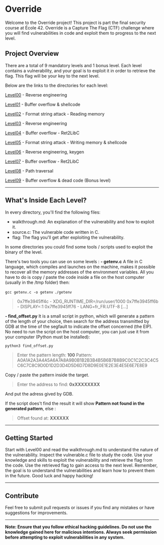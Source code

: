 # Override
Welcome to the Override project! This project is part the final security course at École 42. Override is a Capture The Flag (CTF) challenge where you will find vulnerabilities in code and exploit them to progress to the next level.

## Project Overview
There are a total of 9 mandatory levels and 1 bonus level. Each level contains a vulnerability, and your goal is to exploit it in order to retrieve the flag. This flag will be your key to the next level.

Below are the links to the directories for each level:

[Level00](./level00/walkthrough.md) - Reverse engineering

[Level01](./level01/walkthrough.md) - Buffer overflow & shellcode

[Level02](./level02/walkthrough.md) - Format string attack - Reading memory

[Level03](./level03/walkthrough.md) - Reverse engineering

[Level04](./level04/walkthrough.md) - Buffer overflow - Ret2LibC

[Level05](./level05/walkthrough.md) - Format string attack - Writing memory & shellcode

[Level06](./level06/walkthrough.md) - Reverse engineering, keygen

[Level07](./level07/walkthrough.md) - Buffer overflow - Ret2LibC

[Level08](./level08/walkthrough.md) - Path traversal

[Level09](./level09/walkthrough.md) - Buffer overflow & dead code (Bonus level)

----

## What's Inside Each Level?
In every directory, you'll find the following files:

- walkthrough.md: An explanation of the vulnerability and how to exploit it.
- source.c: The vulnerable code written in C.
- flag: The flag you'll get after exploiting the vulnerability.

In some directories you could find some tools / scripts used to exploit the binary of the level.

There's two tools you can use on some levels :
**- getenv.c**
A file in C language, which compiles and launches on the machine, makes it possible to recover all the memory addresses of the environment variables.
All you have to do is copy / paste the code inside a file on the host computer (usually in the /tmp folder) then:

``gcc getenv.c -o getenv``
``./getenv``
> 0x7ffe3945ff4c - XDG_RUNTIME_DIR=/run/user/1000
0x7ffe3945ff6b - DISPLAY=:1
0x7ffe3945ff76 - LANG=fr_FR.UTF-8
[...]

**- find_offset.py**
It is a small script in python, which will generate a pattern of the length of your choice, then search for the address transmitted by GDB at the time of the segfault to indicate the offset concerned (the EIP).
No need to run the script on the host computer, you can just use it from your computer (Python must be installed):

``python3 find_offset.py``
> Enter the pattern length: **100**
Pattern: A0A1A2A3A4A5A6A7A8A9B0B1B2B3B4B5B6B7B8B9C0C1C2C3C4C5C6C7C8C9D0D1D2D3D4D5D6D7D8D9E0E1E2E3E4E5E6E7E8E9

Copy / paste the pattern inside the target.

>Enter the address to find: **0xXXXXXXXX**

And put the adress gived by GDB.

If the script does't find the result it will show **Pattern not found in the generated pattern**, else :

> Offset found at: **XXXXXX**

----

## Getting Started
Start with Level00 and read the walkthrough.md to understand the nature of the vulnerability.
Inspect the vulnerable.c file to study the code.
Use your knowledge and skills to exploit the vulnerability and retrieve the flag from the code.
Use the retrieved flag to gain access to the next level.
Remember, the goal is to understand the vulnerabilities and learn how to prevent them in the future. Good luck and happy hacking!

----

## Contribute
Feel free to submit pull requests or issues if you find any mistakes or have suggestions for improvements.

----

**Note: Ensure that you follow ethical hacking guidelines. Do not use the knowledge gained here for malicious intentions. Always seek permission before attempting to exploit vulnerabilities in any system.**
